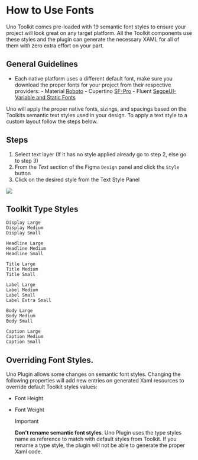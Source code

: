 # How to Use Fonts

Uno Toolkit comes pre-loaded with 19 semantic font styles to ensure your project will look great on any target platform. All the Toolkit components use these styles and the plugin can generate the necessary XAML for all of them with zero extra effort on your part.

## General Guidelines

- Each native platform uses a different default font, make sure you download the proper fonts for your project from their respective providers:
            \- Material [Roboto](https://fonts.google.com/specimen/Roboto)
            \- Cupertino [SF-Pro](https://developer.apple.com/fonts/)
            \- Fluent [SegoeUI-Variable and Static Fonts](https://docs.microsoft.com/en-us/windows/apps/design/downloads/#fonts)

Uno will apply the proper native fonts, sizings, and spacings based on the Toolkits semantic text styles used in your design.
To apply a text style to a custom layout follow the steps below.

## Steps

1. Select text layer (If it has no style applied already go to step 2, else go to step 3)
2. From the *Text* section of the Figma `Design` panel and click the `Style` button
3. Click on the desired style from the Text Style Panel

![](assets/fonts.png)

## Toolkit Type Styles

```
Display Large
Display Medium
Display Small

Headline Large
Headline Medium
Headline Small

Title Large
Title Medium
Title Small

Label Large
Label Medium
Label Small
Label Extra Small

Body Large
Body Medium
Body Small

Caption Large
Caption Medium
Caption Small
```

## Overriding Font Styles. 

Uno Plugin allows some changes on semantic font styles.
Changing the following properties will add new entries on generated Xaml resources to override default Toolkit styles values:

- Font Height
- Font Weight

   > [!IMPORTANT]
   > **Don't rename semantic font styles**. Uno Plugin uses the type styles name as reference to match with default styles from Toolkit. If you rename a type style, the plugin will not be able to generate the proper Xaml code.
